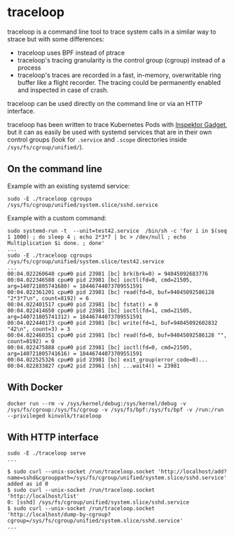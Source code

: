 # traceloop

traceloop is a command line tool to trace system calls in a similar way to
strace but with some differences:
- traceloop uses BPF instead of ptrace
- traceloop's tracing granularity is the control group (cgroup) instead of a
  process
- traceloop's traces are recorded in a fast, in-memory, overwritable ring
  buffer like a flight recorder. The tracing could be permanently enabled and
  inspected in case of crash.

traceloop can be used directly on the command line or via an HTTP interface.

traceloop has been written to trace Kubernetes Pods with [Inspektor
Gadget](https://github.com/kinvolk/inspektor-gadget), but it can as easily be
used with systemd services that are in their own control groups (look for
`.service` and `.scope` directories inside `/sys/fs/cgroup/unified/`).

## On the command line

Example with an existing systemd service:
```
sudo -E ./traceloop cgroups /sys/fs/cgroup/unified/system.slice/sshd.service
```

Example with a custom command:
```
sudo systemd-run -t  --unit=test42.service  /bin/sh -c 'for i in $(seq 1 1000) ; do sleep 4 ; echo 2*3*7 | bc > /dev/null ; echo Multiplication $i done. ; done'
...
sudo -E ./traceloop cgroups /sys/fs/cgroup/unified/system.slice/test42.service
...
00:04.022260640 cpu#0 pid 23981 [bc] brk(brk=0) = 94045092683776
00:04.022346588 cpu#0 pid 23981 [bc] ioctl(fd=0, cmd=21505, arg=140721805741680) = 18446744073709551591
00:04.022361201 cpu#0 pid 23981 [bc] read(fd=0, buf=94045092586128 "2*3*7\n", count=8192) = 6
00:04.022401517 cpu#0 pid 23981 [bc] fstat() = 0
00:04.022414650 cpu#0 pid 23981 [bc] ioctl(fd=1, cmd=21505, arg=140721805741312) = 18446744073709551591
00:04.022440173 cpu#0 pid 23981 [bc] write(fd=1, buf=94045092602832 "42\n", count=3) = 3
00:04.022460351 cpu#0 pid 23981 [bc] read(fd=0, buf=94045092586128 "", count=8192) = 0
00:04.022475888 cpu#0 pid 23981 [bc] ioctl(fd=0, cmd=21505, arg=140721805741616) = 18446744073709551591
00:04.022525326 cpu#0 pid 23981 [bc] exit_group(error_code=0)...
00:04.022833827 cpu#2 pid 23961 [sh] ...wait4() = 23981
```


## With Docker

```
docker run --rm -v /sys/kernel/debug:/sys/kernel/debug -v /sys/fs/cgroup:/sys/fs/cgroup -v /sys/fs/bpf:/sys/fs/bpf -v /run:/run --privileged kinvolk/traceloop
```

## With HTTP interface

```
sudo -E ./traceloop serve
...

$ sudo curl --unix-socket /run/traceloop.socket 'http://localhost/add?name=sshd&cgrouppath=/sys/fs/cgroup/unified/system.slice/sshd.service'
added as id 0
$ sudo curl --unix-socket /run/traceloop.socket 'http://localhost/list'
0: [sshd] /sys/fs/cgroup/unified/system.slice/sshd.service
$ sudo curl --unix-socket /run/traceloop.socket 'http://localhost/dump-by-cgroup?cgroup=/sys/fs/cgroup/unified/system.slice/sshd.service'
...

```
